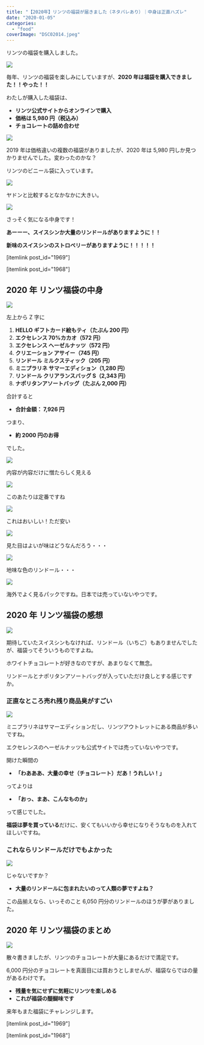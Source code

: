 ```yaml
---
title: "【2020年】リンツの福袋が届きました（ネタバレあり）｜中身は正直ハズレ"
date: "2020-01-05"
categories:
  - "food"
coverImage: "DSC02014.jpeg"
---
```


リンツの福袋を購入しました。

![](images/DSC02001.jpeg)

毎年、リンツの福袋を楽しみにしていますが、**2020 年は福袋を購入できました！！やった！！**

わたしが購入した福袋は、

- **リンツ公式サイトからオンラインで購入**
- **価格は 5,980 円（税込み）**
- **チョコレートの詰め合わせ**

![](images/image-6.png)

2019 年は価格違いの複数の福袋がありましたが、2020 年は 5,980 円しか見つかりませんでした。変わったのかな？

リンツのビニール袋に入っています。

![](images/DSC02005.jpeg)

ヤドンと比較するとなかなかに大きい。

![](images/DSC02004.jpeg)

さっそく気になる中身です！

**あーーー、スイスシンか大量のリンドールがありますように！！**

**新味のスイスシンのストロベリーがありますように！！！！！**

\[itemlink post_id="1969"\]

\[itemlink post_id="1968"\]

## 2020 年 リンツ福袋の中身

![](images/DSC02006.jpeg)

左上から Z 字に

1. **HELLO ギフトカード絵もティ（たぶん 200 円）**
2. **エクセレンス 70%カカオ（572 円）**
3. **エクセレンス ヘーゼルナッツ（572 円）**
4. **クリエーション アサイー（745 円）**
5. **リンドール ミルクスティック（205 円）**
6. **ミニプラリネ サマーエディション（1,280 円）**
7. **リンドール クリアランスバッグ S（2,343 円）**
8. **ナポリタンアソートバッグ（たぶん 2,000 円）**

合計すると

- **合計金額： 7,926 円**

つまり、

- **約 2000 円のお得**

でした。

![](images/DSC02011.jpeg)

内容が内容だけに憎たらしく見える

![](images/DSC02013.jpeg)

このあたりは定番ですね

![](images/DSC02012.jpeg)

これはおいしい！ただ安い

![](images/DSC02010.jpeg)

見た目はよいが味はどうなんだろう・・・

![](images/DSC02009.jpeg)

地味な色のリンドール・・・

![](images/DSC02008.jpeg)

海外でよく見るパックですね。日本では売っていないやつです。

## 2020 年 リンツ福袋の感想

![](images/DSC02007.jpeg)

期待していたスイスシンもなければ、リンドール（いちご）もありませんでしたが、福袋ってそういうものですよね。

ホワイトチョコレートが好きなのですが、あまりなくて無念。

リンドールとナポリタンアソートバッグが入っていただけ良しとする感じですか。

### 正直なところ売れ残り商品臭がすごい

![](images/DSC02015.jpeg)

ミニプラリネはサマーエディションだし、リンツアウトレットにある商品が多いですね。

エクセレンスのヘーゼルナッツも公式サイトでは売っていないやつです。

開けた瞬間の

- **「わあああ、大量の幸せ（チョコレート）だあ！うれしい！」**

ってよりは

- **「おっ、まあ、こんなものか」**

って感じでした。

**福袋は夢を買っている**だけに、安くてもいいから幸せになりそうなものを入れてほしいですね。

### これならリンドールだけでもよかった

![](images/DSC02009.jpeg)

じゃないですか？

- **大量のリンドールに包まれたいのって人類の夢ですよね？**

この品揃えなら、いっそのこと 6,050 円分のリンドールのほうが夢がありました。

## 2020 年 リンツ福袋のまとめ

![](images/DSC02011.jpeg)

散々書きましたが、リンツのチョコレートが大量にあるだけで満足です。

6,000 円分のチョコレートを真面目には買おうとしませんが、福袋ならではの量があるわけです。

- **残量を気にせずに気軽にリンツを楽しめる**
- **これが福袋の醍醐味です**

来年もまた福袋にチャレンジします。

\[itemlink post_id="1969"\]

\[itemlink post_id="1968"\]
